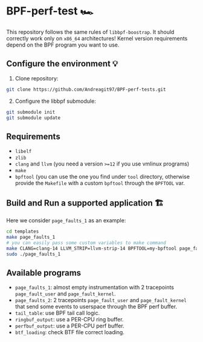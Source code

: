 # BPF-perf-test 🏎️

This repository follows the same rules of `libbpf-boostrap`.
It should correctly work only on `x86_64` architectures!
Kernel version requirements depend on the BPF program you want to use.

## Configure the environment 💡

1. Clone repository:

```bash
git clone https://github.com/Andreagit97/BPF-perf-tests.git
```

2. Configure the libbpf submodule:

```bash
git submodule init
git submodule update
```

## Requirements

* `libelf`
* `zlib`
* `clang` and `llvm` (you need a version `>=12` if you use vmlinux programs)
* `make`
* `bpftool` (you can use the one you find under `tool` directory, otherwise provide the `Makefile` with a custom `bpftool` through the `BPFTOOL` var.

## Build and Run a supported application 🏗️

Here we consider `page_faults_1` as an example:

```bash
cd templates
make page_faults_1
# you can easily pass some custom variables to make command
make CLANG=clang-14 LLVM_STRIP=llvm-strip-14 BPFTOOL=my-bpftool page_faults_1 
sudo ./page_faults_1
```

## Available programs

* `page_faults_1`: almost empty instrumentation with 2 tracepoints `page_fault_user` and `page_fault_kernel`.
* `page_faults_2`: 2 tracepoints `page_fault_user` and `page_fault_kernel` that send some events to userspace through the BPF perf buffer.
* `tail_table`: use BPF tail call logic.
* `ringbuf_output`: use a PER-CPU ring buffer.
* `perfbuf_output`: use a PER-CPU perf buffer.
* `btf_loading`: check BTF file correct loading.
